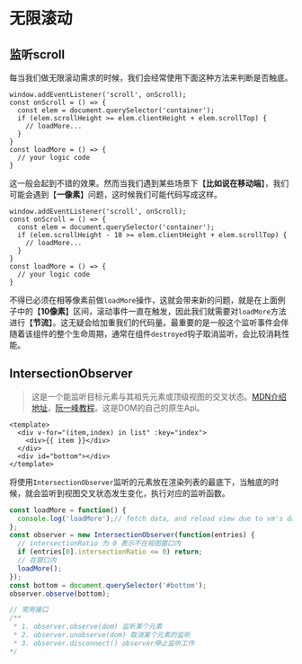 # 无限滚动

## 监听scroll
每当我们做无限滚动需求的时候，我们会经常使用下面这种方法来判断是否触底。

```js{4}
window.addEventListener('scroll', onScroll);
const onScroll = () => {
  const elem = document.querySelector('container');
  if (elem.scrollHeight >= elem.clientHeight + elem.scrollTop) {
    // loadMore...
  }
}
const loadMore = () => {
  // your logic code
}
```
这一般会起到不错的效果。然而当我们遇到某些场景下【**比如说在移动端**】，我们可能会遇到【**一像素**】问题，这时候我们可能代码写成这样。
```js{4}
window.addEventListener('scroll', onScroll);
const onScroll = () => {
  const elem = document.querySelector('container');
  if (elem.scrollHeight - 10 >= elem.clientHeight + elem.scrollTop) {
    // loadMore...
  }
}
const loadMore = () => {
  // your logic code
}
```
不得已必须在相等像素前做`loadMore`操作，这就会带来新的问题，就是在上面例子中的【**10像素**】区间，滚动事件一直在触发，因此我们就需要对`loadMore`方法进行【**节流**】。这无疑会给加重我们的代码量。最重要的是一般这个监听事件会伴随着该组件的整个生命周期，通常在组件```destroyed```钩子取消监听，会比较消耗性能。

## IntersectionObserver

> 这是一个能监听目标元素与其祖先元素或顶级视图的交叉状态。[MDN介绍地址](https://developer.mozilla.org/zh-CN/docs/Web/API/IntersectionObserver)，[阮一峰教程](https://www.ruanyifeng.com/blog/2016/11/intersectionobserver_api.html)。这是DOM的自己的原生Api。

```vue
<template>
  <div v-for="(item,index) in list" :key="index">
    <div>{{ item }}</div>
  </div>
  <div id="bottom"></div>
</template>
```
将使用`IntersectionObserver`监听的元素放在渲染列表的最底下，当触底的时候，就会监听到视图交叉状态发生变化，执行对应的监听函数。
```js
const loadMore = function() {
  console.log('loadMore');// fetch data, and reload view due to vm's data change.
};
const observer = new IntersectionObserver(function(entries) {
  // intersectionRatio 为 0 表示不在视图窗口内
  if (entries[0].intersectionRatio <= 0) return;
  // 在窗口内
  loadMore();
});
const bottom = document.querySelector('#bottom');
observer.observe(bottom);

// 常用接口
/**
 * 1. observer.observe(dom) 监听某个元素
 * 2. observer.unobserve(dom) 取消某个元素的监听
 * 3. observer.disconnect() observer停止监听工作
*/
```